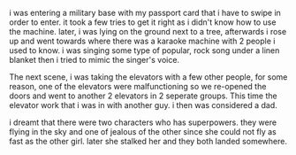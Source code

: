 i was entering a military base with my passport card that i have to swipe in order to enter. it took a few tries to get it right as i didn't know how to use the machine. later, i was lying on the ground next to a tree, afterwards i rose up and went towards where there was a karaoke machine with 2 people i used to know. i was singing some type of popular, rock song under a linen blanket then i tried to mimic the singer's voice.

The next scene, i was taking the elevators with a few other people, for some reason, one of the elevators were malfunctioning so we re-opened the doors and went to another 2 elevators in 2 seperate groups. This time the elevator work that i was in with another guy. i then was considered a dad.

i dreamt that there were two characters who has superpowers. they were flying in the sky and one of jealous of the other since she could not fly as fast as the other girl. later she stalked her and they both landed somewhere.